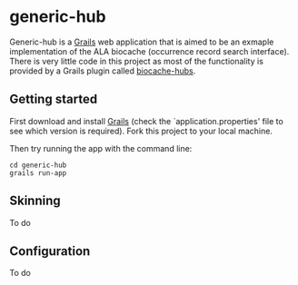 # generic-hub

Generic-hub is a [Grails](http://www.grails.org/) web application that is aimed to be an exmaple implementation of the 
ALA biocache (occurrence record search interface). There is very little code in this project as most of the functionality 
is provided by a Grails plugin called [biocache-hubs](http://github.com/AtlasOfLivingAustralia/biocache-hubs).

## Getting started
First download and install [Grails](http://www.grails.org/download) (check the `application.properties' file
to see which version is required). Fork this project to your local machine.

Then try running the app with the command line:

    cd generic-hub
    grails run-app

## Skinning

To do

## Configuration

To do
